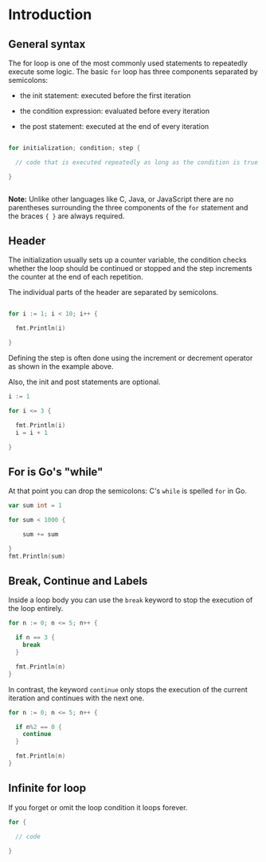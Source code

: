 # Introduction

## General syntax

The for loop is one of the most commonly used statements to repeatedly execute some logic. The basic `for` loop has three components separated by semicolons:

- the init statement: executed before the first iteration

- the condition expression: evaluated before every iteration

- the post statement: executed at the end of every iteration

```go

for initialization; condition; step {

  // code that is executed repeatedly as long as the condition is true

}



```

**Note:** Unlike other languages like C, Java, or JavaScript there are no parentheses surrounding the three components of the `for` statement and the braces `{ }` are always required.

## Header

The initialization usually sets up a counter variable, the condition checks whether the loop should be continued or stopped and the step increments the counter at the end of each repetition.

The individual parts of the header are separated by semicolons.

```go

for i := 1; i < 10; i++ {

  fmt.Println(i)

}
```

Defining the step is often done using the increment or decrement operator as shown in the example above.

Also, the init and post statements are optional.

```go
i := 1

for i <= 3 {

  fmt.Println(i)
  i = i + 1

}
```

## For is Go's "while"

At that point you can drop the semicolons: C's `while` is spelled `for` in Go.

```go
var sum int = 1

for sum < 1000 {

	sum += sum

}
fmt.Println(sum)
```

## Break, Continue and Labels

Inside a loop body you can use the `break` keyword to stop the execution of the loop entirely.

```go
for n := 0; n <= 5; n++ {

  if n == 3 {
    break
  }

  fmt.Println(n)
}
```

In contrast, the keyword `continue` only stops the execution of the current iteration and continues with the next one.

```go
for n := 0; n <= 5; n++ {

  if n%2 == 0 {
    continue
  }

  fmt.Println(n)
}
```

## Infinite for loop

If you forget or omit the loop condition it loops forever.

```go
for {

  // code

}
```
